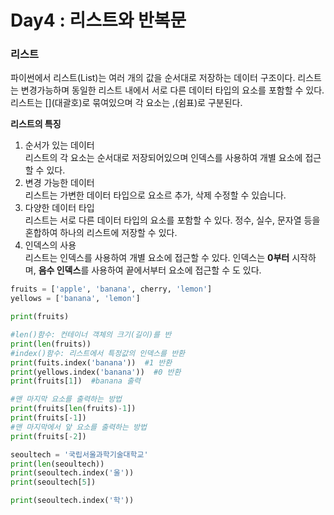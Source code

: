 <h1>Day4 : 리스트와 반복문</h1>

<h3>리스트</h3>
파이썬에서 리스트(List)는 여러 개의 값을 순서대로 저장하는 데이터 구조이다.
리스트는 변경가능하며 동일한 리스트 내에서 서로 다른 데이터 타입의 요소를 포함할 수 있다.
리스트는 [](대괄호)로 묶여있으며 각 요소는 ,(쉼표)로 구분된다.

**리스트의 특징**<br>
1. 순서가 있는 데이터<br>
리스트의 각 요소는 순서대로 저장되어있으며 인덱스를 사용하여 개별 요소에 접근할 수 있다.
2. 변경 가능한 데이터<br>
리스트는 가변한 데이터 타입으로 요소르 추가, 삭제 수정할 수 있습니다.
3. 다양한 데이터 타입<br>
리스트는 서로 다른 데이터 타입의 요소를 포함할 수 있다.
정수, 실수, 문자열 등을 혼합하여 하나의 리스트에 저장할 수 있다.
5. 인덱스의 사용<br>
리스트는 인덱스를 사용하여 개별 요소에 접근할 수 있다.
인덱스는 **0부터** 시작하며, **음수 인덱스**를 사용하여 끝에서부터 요소에 접근할 수 도 있다.

```python
fruits = ['apple', 'banana', cherry, 'lemon']
yellows = ['banana', 'lemon']

print(fruits)

#len()함수: 컨테이너 객체의 크기(길이)를 반
print(len(fruits))
#index()함수: 리스트에서 특정값의 인덱스를 반환
print(fuits.index('banana'))  #1 반환
print(yellows.index('banana'))  #0 반환
print(fruits[1])  #banana 출력

#맨 마지막 요소를 출력하는 방법
print(fruits[len(fruits)-1])
print(fruits[-1])
#맨 마지막에서 앞 요소를 출력하는 방법
print(fruits[-2])
```

```python
seoultech = '국립서울과학기술대학교'
print(len(seoultech))
print(seoultech.index('울'))
print(seoultech[5])

print(seoultech.index('학'))
```
